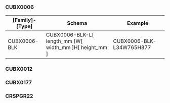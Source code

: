 ### CUBX0006
| [Family]-[Type]             | Schema                                  | Example |
| --------------------- | ------------------------------------ | --------- |
| CUBX0006-BLK              | CUBX0006-BLK-L[ length_mm ]W[ width_mm ]H[ height_mm ] | CUBX0006-BLK-L34W765H877 |
### CUBX0012

### CUBX0177

### CRSPGR22




